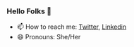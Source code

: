 ### Hello Folks 👋

<!--
**shonali2600/shonali2600** is a ✨ _special_ ✨ repository because its `README.md` (this file) appears on your GitHub profile.
-->
- 📫 How to reach me: [Twitter](https://twitter.com/shonali26__), [Linkedin](https://www.linkedin.com/in/sonali-kushwaha-8471071aa/)
- 😄 Pronouns: She/Her

